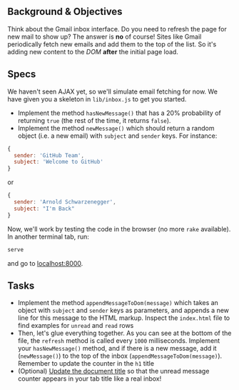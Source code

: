 ## Background & Objectives

Think about the Gmail inbox interface. Do you need to refresh the page for new mail to show up? The answer is **no** of course! Sites like Gmail periodically fetch new emails and add them to the top of the list. So it's adding new content to the _DOM_ **after** the initial page load.

## Specs

We haven't seen AJAX yet, so we'll simulate email fetching for now. We have given you a skeleton in `lib/inbox.js` to get you started.

- Implement the method `hasNewMessage()` that has a 20% probability of returning `true` (the rest of the time, it returns `false`).
- Implement the method `newMessage()` which should return a random object (i.e. a new email) with `subject` and `sender` keys. For instance:

```js
{
  sender: 'GitHub Team',
  subject: 'Welcome to GitHub'
}
```

or

```js
{
  sender: 'Arnold Schwarzenegger',
  subject: "I'm Back"
}
```

Now, we'll work by testing the code in the browser (no more `rake` available). In another terminal tab, run:

```bash
serve
```

and go to [localhost:8000](http://localhost:8000).

## Tasks

- Implement the method `appendMessageToDom(message)` which takes an object with `subject` and `sender` keys as parameters, and appends a new line for this message to the HTML markup. Inspect the `index.html` file to find examples for `unread` and `read` rows
- Then, let's glue everything together. As you can see at the bottom of the file, the `refresh` method is called every `1000` milliseconds. Implement your `hasNewMessage()` method, and if there is a new message, add it (`newMessage()`) to the top of the inbox (`appendMessageToDom(message)`). Remember to update the counter in the `h1` title
- (Optional) [Update the document title](https://developer.mozilla.org/en-US/docs/Web/API/Document/title) so that the unread message counter appears in your tab title like a real inbox!

